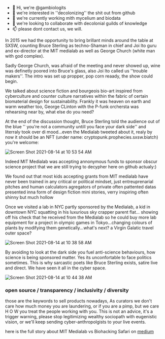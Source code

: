 - 👋 Hi, we're @gambiologits
- 👀 we're interested in ''decolonizing'' the shit out from github
- 🌱 we're currently working mith mycelium and biodata
- 💞️ we're looking to collaborate with decolonial guilds of knowledge
- 📫 please dont contact us, we will.


In 2015 we had the opportunity to bring brillant minds around the table at SXSW, counting Bruce Sterling as techno-Shaman in chief and Joi Ito guru and ex-director at the MIT medialab as well as George Church (white man with god complex). 

Sadly George Church, was afraid of the meeting and never showed up, wine was definetly poored into Bruce's glass, also Joi Ito called us ''trouble makers''. The intro was set up propper, pop corn reaady, the show could begin.

We talked about science fiction and bourgeois bio-art inspired from cyberculture and counter culture narratives within the fabric of certain biomaterial design for sustainability. Frankly it was heaven on earth and warm weather too, George CLinton with the P-funk orchersta was rehearsing near by, what else do you need?

At the end of the discussion thought, Bruce Sterling told the audience out of the blue '' you're not a community untill you face your dark side'' and literraly took over di mood...even the Medialab tweeted about it, realy by now it should be an NFT (under name: cryptopunk.prophecies.sxsw.biatch) you're welcome:

![Screen Shot 2021-08-14 at 10 53 54 AM](https://user-images.githubusercontent.com/86488172/129442140-2599372c-2cb8-4fdd-ae9b-32889e301c07.png)

Indeed MIT Medialab was accepting annonymous funds to sponsor obscur science project that we are still trying to decypher here on github actualy:)

We found out that most kids accepting grants from MIT medialab have never been trained in any critical or political mindset, just entreuprenarial pitches and human calculators agregators of private often pattented datas presented inna form of design fiction mini stories, verry inspiring often shinny but much hollow

Once we visited a lab in NYC partly sponsored by the Medialab, a kid in downtown NYC squatting in his luxurious sky crapper parent flat... showing off his check that he received from the Medialab so he could buy more lab equipment for a project in olympic games in Tokyo...changing colours of plants by modifying them genetically...what's next? a Virgin Galatic travel outer space?

![Screen Shot 2021-08-14 at 10 38 58 AM](https://user-images.githubusercontent.com/86488172/129440809-cf6cb838-9d7e-435d-9bde-60bd1336fccd.png)


By avoiding to look at the dark side you fuel anti-science behaviours, how science is being sponsored matter. Yes its unconfortable to face politics sometimes. This is why sarcastic poets like Bruce Sterling exists, satire live and direct. We have seen it all in the cyber space.


![Screen Shot 2021-08-14 at 10 44 38 AM](https://user-images.githubusercontent.com/86488172/129442592-a1adca7c-49f5-470a-ab03-dec9f3097628.png)

### open source / transparency / inclusivity / diversity 

those are the keywords to sell products nowadays, As curators we don't care how much money you are laundering, or if you are a pimp, but we care H O W you treat the people working with you. This is not an advice, it's a trigger warning, please stop legitimizing  wealthy sociopath with eugenistic vision, or we'll keep sending cyber-anthropolgists to your live events.

here is the full story about MIT Medialab vs Biohacking Safari on [medium](https://medium.com/@BHsafari/sxsw-is-crazy-synbio-is-here-to-stay-5ae40a1c5fbf) 


<!---
gambiolo/gambiolo is a ✨ special ✨ repository because its `README.md` (this file) appears on your GitHub profile.
You can click the Preview link to take a look at your changes.
--->
